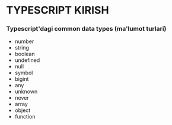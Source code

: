 # TYPESCRIPT KIRISH

### Typescript'dagi common data types (ma'lumot turlari)
- number 
- string
- boolean
- undefined 
- null
- symbol
- bigint
- any
- unknown
- never
- array
- object
- function